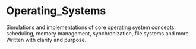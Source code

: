 # Operating_Systems
Simulations and implementations of core operating system concepts: scheduling, memory management, synchronization, file systems and more. Written with clarity and purpose.
